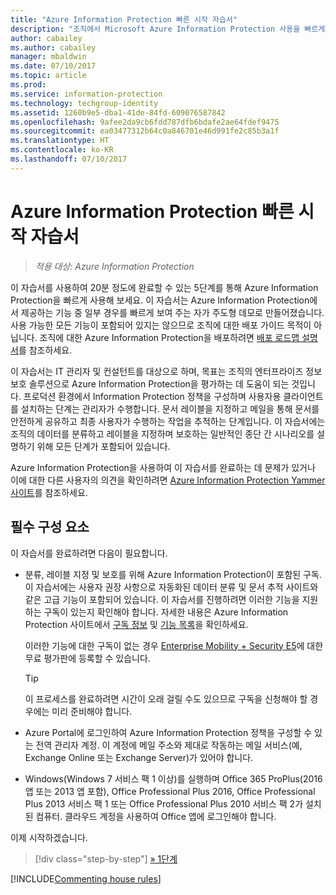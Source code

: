 ```yaml
---
title: "Azure Information Protection 빠른 시작 자습서"
description: "조직에서 Microsoft Azure Information Protection 사용을 빠르게 시작하는 방법을 확인할 수 있는 20분 정도의 소개 자습서입니다."
author: cabailey
ms.author: cabailey
manager: mbaldwin
ms.date: 07/10/2017
ms.topic: article
ms.prod: 
ms.service: information-protection
ms.technology: techgroup-identity
ms.assetid: 1260b9e5-dba1-41de-84fd-609076587842
ms.openlocfilehash: 9afee2da9cb6fdd787dfb6bdafe2ae64fdef9475
ms.sourcegitcommit: ea03477312b64c0a846701e46d991fe2c85b3a1f
ms.translationtype: HT
ms.contentlocale: ko-KR
ms.lasthandoff: 07/10/2017
---
```

# <a name="quick-start-tutorial-for-azure-information-protection"></a>Azure Information Protection 빠른 시작 자습서 

>*적용 대상: Azure Information Protection*

이 자습서를 사용하여 20분 정도에 완료할 수 있는 5단계를 통해 Azure Information Protection을 빠르게 사용해 보세요. 이 자습서는 Azure Information Protection에서 제공하는 기능 중 일부 경우를 빠르게 보여 주는 자가 주도형 데모로 만들어졌습니다. 사용 가능한 모든 기능이 포함되어 있지는 않으므로 조직에 대한 배포 가이드 목적이 아닙니다. 조직에 대한 Azure Information Protection을 배포하려면 [배포 로드맵 설명서](../plan-design/deployment-roadmap.md)를 참조하세요. 

이 자습서는 IT 관리자 및 컨설턴트를 대상으로 하며, 목표는 조직의 엔터프라이즈 정보 보호 솔루션으로 Azure Information Protection을 평가하는 데 도움이 되는 것입니다. 프로덕션 환경에서 Information Protection 정책을 구성하며 사용자용 클라이언트를 설치하는 단계는 관리자가 수행합니다. 문서 레이블을 지정하고 메일을 통해 문서를 안전하게 공유하고 최종 사용자가 수행하는 작업을 추적하는 단계입니다. 이 자습서에는 조직의 데이터를 분류하고 레이블을 지정하며 보호하는 일반적인 종단 간 시나리오를 설명하기 위해 모든 단계가 포함되어 있습니다. 

Azure Information Protection을 사용하여 이 자습서를 완료하는 데 문제가 있거나 이에 대한 다른 사용자의 의견을 확인하려면 [Azure Information Protection Yammer 사이트](https://www.yammer.com/askipteam/#/threads/inGroup?type=in_group&feedId=8652489&view=all)를 참조하세요.

## <a name="prerequisites"></a>필수 구성 요소 
이 자습서를 완료하려면 다음이 필요합니다.

- 분류, 레이블 지정 및 보호를 위해 Azure Information Protection이 포함된 구독. 이 자습서에는 사용자 권장 사항으로 자동화된 데이터 분류 및 문서 추적 사이트와 같은 고급 기능이 포함되어 있습니다. 이 자습서를 진행하려면 이러한 기능을 지원하는 구독이 있는지 확인해야 합니다. 자세한 내용은 Azure Information Protection 사이트에서 [구독 정보](https://www.microsoft.com/cloud-platform/azure-information-protection-pricing) 및 [기능 목록](https://www.microsoft.com/cloud-platform/azure-information-protection-features)을 확인하세요.
    
    이러한 기능에 대한 구독이 없는 경우 [Enterprise Mobility + Security E5](https://portal.office.com/Signup/Signup.aspx?OfferId=87dd2714-d452-48a0-a809-d2f58c4f68b7)에 대한 무료 평가판에 등록할 수 있습니다.
    
  > [!TIP] 
  > 이 프로세스를 완료하려면 시간이 오래 걸릴 수도 있으므로 구독을 신청해야 할 경우에는 미리 준비해야 합니다.

- Azure Portal에 로그인하여 Azure Information Protection 정책을 구성할 수 있는 전역 관리자 계정. 이 계정에 메일 주소와 제대로 작동하는 메일 서비스(예, Exchange Online 또는 Exchange Server)가 있어야 합니다.

- Windows(Windows 7 서비스 팩 1 이상)를 실행하며 Office 365 ProPlus(2016 앱 또는 2013 앱 포함), Office Professional Plus 2016, Office Professional Plus 2013 서비스 팩 1 또는 Office Professional Plus 2010 서비스 팩 2가 설치된 컴퓨터. 클라우드 계정을 사용하여 Office 앱에 로그인해야 합니다.

이제 시작하겠습니다.

>[!div class="step-by-step"]
[&#187; 1단계](infoprotect-tutorial-step1.md)

[!INCLUDE[Commenting house rules](../includes/houserules.md)]

